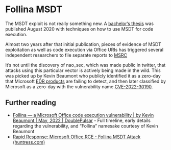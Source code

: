 # Follina MSDT

The MSDT exploit is not really something new. A [bachelor’s thesis](https://benjamin-altpeter.de/doc/thesis-electron.pdf) 
was published August 2020 with techniques on how to use MSDT for code execution. 

Almost two years after that initial publication, pieces of evidence of MSDT exploitation 
as well as code execution via Office URIs has triggered several independent researchers to file separate reports to 
[MSRC](https://msrc-blog.microsoft.com/)

It’s not until the discovery of nao_sec, which was made public in twitter, that attacks using this particular vector 
is actively being made in the wild. This was picked up by Kevin Beaumont who publicly identified it as a zero-day 
that Microsoft [EDR products](blue-edr:index) are failing to detect, and then later classified by Microsoft as a 
zero-day with the vulnerability name [CVE-2022-30190](https://nvd.nist.gov/vuln/detail/cve-2022-30190).

## Further reading

* [Follina — a Microsoft Office code execution vulnerability | by Kevin Beaumont | May, 2022 | DoublePulsar](https://doublepulsar.com/follina-a-microsoft-office-code-execution-vulnerability-1a47fce5629e) - Full timeline, early details regarding the vulnerability, and “Follina” namesake courtesy of Kevin Beaumont
* [Rapid Response: Microsoft Office RCE - Follina MSDT Attack (huntress.com)](https://www.huntress.com/blog/microsoft-office-remote-code-execution-follina-msdt-bug)

